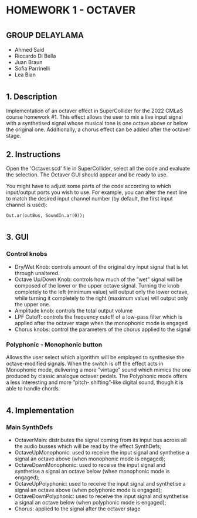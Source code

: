 # HOMEWORK 1 - OCTAVER
# 
## GROUP DELAYLAMA
* Ahmed Said
* Riccardo Di Bella
* Juan Braun 
* Sofia Parrinelli
* Lea Bian
# 
# 

## 1. Description
Implementation of an octaver effect in SuperCollider for the 2022 CMLaS course homework #1. This effect allows the user to mix a live input signal with a synthetised signal whose musical tone is one octave above or below the original one. Additionally, a chorus effect can be added after the octaver stage.

## 2. Instructions

Open the 'Octaver.scd' file in SuperCollider, select all the code and evaluate the selection. The Octaver GUI should appear and be ready to use.

You might have to adjust some parts of the code according to which input/output ports you wish to use.
For example, you can alter the next line to match the desired input channel number (by default, the first input channel is used):
```
Out.ar(outBus, SoundIn.ar(0));
```
#
#
## 3. GUI
### Control knobs
*  Dry/Wet Knob: controls amount of the original dry input signal that is let through unaltered.
*  Octave Up/Down Knob: controls how much of the ”wet” signal will be composed of the lower or the upper octave signal. Turning the knob completely to the left (minimum value) will output only the lower octave, while turning it completely to the right (maximum value) will output only the upper one. 
*   Amplitude knob: controls the total output volume
*   LPF Cutoff: controls the frequency cutoff of a low-pass filter which is applied after the octaver stage when the monophonic mode is engaged
*   Chorus knobs: control the parameters of the chorus applied to the signal
### Polyphonic - Monophonic button
Allows the user select which algorithm will be employed to synthesise the octave-modified signals. When the switch is off the effect acts in Monophonic mode, delivering a more ”vintage” sound which mimics the one produced by classic analogue octaver pedals. The Polyphonic mode offers a less interesting and more ”pitch- shifting”-like digital sound, though it is able to handle chords.
#
#
## 4. Implementation
### Main SynthDefs
* OctaverMain: distributes the signal coming from its input bus across all the audio busses which will be read by the effect SynthDefs;
* OctaveUpMonophonic:  used to receive the input signal and synthetise a signal an octave above (when monophonic mode is engaged);
* OctaveDownMonophonic: used to receive the input signal and synthetise a signal an octave below (when monophonic mode is engaged);
* OctaveUpPolyphonic: used to receive the input signal and synthetise a signal an octave above (when polyphonic mode is engaged);
* OctaveDownPolyphonic: used to receive the input signal and synthetise a signal an octave below (when polyphonic mode is engaged);
* Chorus:   applied  to  the  signal  after  the  octaver  stage
#
#